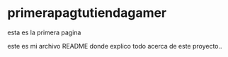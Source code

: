 # primerapagtutiendagamer

esta es la primera pagina

este es mi archivo README donde explico todo acerca de este proyecto..
